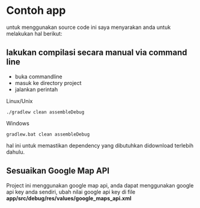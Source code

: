 # Contoh app

untuk menggunakan source code ini saya menyarakan anda untuk melakukan hal berikut:

## lakukan compilasi secara manual via command line

- buka commandline
- masuk ke directory project
- jalankan perintah

 Linux/Unix
```
./gradlew clean assembleDebug
```

Windows
```
gradlew.bat clean assembleDebug
```

hal ini untuk memastikan dependency yang dibutuhkan didownload terlebih dahulu.

## Sesuaikan Google Map API

Project ini menggunakan google map api, anda dapat menggunakan google api key anda sendiri, ubah nilai google api key
di file **app/src/debug/res/values/google_maps_api.xml**